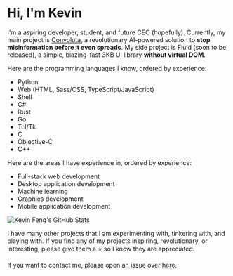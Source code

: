 # Hi, I'm Kevin

I'm a aspiring developer, student, and future CEO (hopefully). Currently, my main project is [Convoluta](https://convoluta.github.io), a revolutionary AI-powered solution to **stop misinformation before it even spreads**. My side project is Fluid (soon to be released), a simple, blazing-fast 3KB UI library **without virtual DOM**.

Here are the programming languages I know, ordered by experience:

  - Python
  - Web (HTML, Sass/CSS, TypeScript/JavaScript)
  - Shell
  - C#
  - Rust
  - Go
  - Tcl/Tk
  - C
  - Objective-C
  - C++

Here are the areas I have experience in, ordered by experience:

  - Full-stack web development
  - Desktop application development
  - Machine learning
  - Graphics development
  - Mobile application development

![Kevin Feng's GitHub Stats](https://github-readme-stats.vercel.app/api?username=HereIsKevin)

I have many other projects that I am experimenting with, tinkering with, and playing with. If you find any of my projects inspiring, revolutionary, or interesting, please give them a ⭐️ so I know they are appreciated.

If you want to contact me, please open an issue over [here](https://github.com/HereIsKevin/HereIsKevin).
